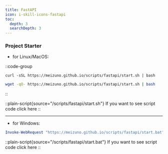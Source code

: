 ```yaml
---
title: FastAPI
icon: i-skill-icons-fastapi
toc:
  depth: 3
  searchDepth: 3
---
```


### Project Starter

- for Linux/MacOS:

::code-group
```shell [curl]
curl -sSL https://meizuno.github.io/scripts/fastapi/start.sh | bash
```

```bash [wget]
wget -qO- https://meizuno.github.io/scripts/fastapi/start.sh | bash
```
::

::plain-script{source="/scripts/fastapi/start.sh"}
If you want to see script code click here
::

---

- for Windows:

```powershell [powershell]
Invoke-WebRequest "https://meizuno.github.io/scripts/fastapi/start.bat" -OutFile "$env:TEMP\start.bat"; cmd.exe /c "$env:TEMP\start.bat"
```

::plain-script{source="/scripts/fastapi/start.bat"}
If you want to see script code click here
::
